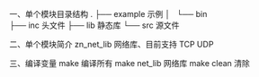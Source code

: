 一、单个模块目录结构
.
├── example			示例
│   └── bin			
├── inc				头文件
├── lib				静态库
└── src				源文件


二、单个模块简介
zn_net_lib			网络库、目前支持 TCP UDP

三、编译变量
make 			编译所有
make net_lib	网络库
make clean		清除	   